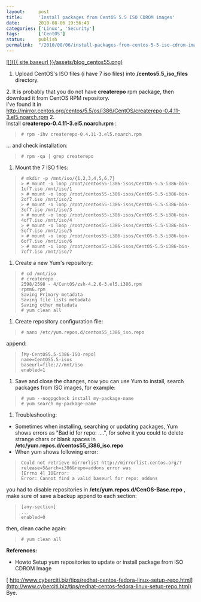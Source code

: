 ```yaml
---
layout:     post
title:      'Install packages from CentOS 5.5 ISO CDROM images'
date:       2010-08-06 19:56:49
categories: ['Linux', 'Security']
tags:       ['CentOS']
status:     publish 
permalink:  "/2010/08/06/install-packages-from-centos-5-5-iso-cdrom-images/"
---
```

[![]({{ site.baseurl }}/assets/blog_centos55.png)](http://holisticsecurity.files.wordpress.com/2010/08/blog_centos55.png)
  1. Upload CentOS's ISO files (i have 7 iso files) into **/centos5.5_iso_files** directory.  

<!-- more -->  
2\. It is probably that you do not have **createrepo** rpm package, then download it from CentOS RPM repository.  
I've found it in <http://mirror.centos.org/centos/5.5/os/i386/CentOS/createrepo-0.4.11-3.el5.noarch.rpm>
  2.   
Install **createrepo-0.4.11-3.el5.noarch.rpm** :
>     
>     # rpm -ihv createrepo-0.4.11-3.el5.noarch.rpm
... and check installation:
>     
>     # rpm -qa | grep createrepo
  1. Mount the 7 ISO files:
>     
>     # mkdir -p /mnt/iso/{1,2,3,4,5,6,7}  
>     > # mount -o loop /root/centos55-i386-isos/CentOS-5.5-i386-bin-1of7.iso /mnt/iso/1  
>     > # mount -o loop /root/centos55-i386-isos/CentOS-5.5-i386-bin-2of7.iso /mnt/iso/2  
>     > # mount -o loop /root/centos55-i386-isos/CentOS-5.5-i386-bin-3of7.iso /mnt/iso/3  
>     > # mount -o loop /root/centos55-i386-isos/CentOS-5.5-i386-bin-4of7.iso /mnt/iso/4  
>     > # mount -o loop /root/centos55-i386-isos/CentOS-5.5-i386-bin-5of7.iso /mnt/iso/5  
>     > # mount -o loop /root/centos55-i386-isos/CentOS-5.5-i386-bin-6of7.iso /mnt/iso/6  
>     > # mount -o loop /root/centos55-i386-isos/CentOS-5.5-i386-bin-7of7.iso /mnt/iso/7
  1. Create a new Yum's repository:
>     # cd /mnt/iso
>     # createrepo .
>     2598/2598 - 4/CentOS/zsh-4.2.6-3.el5.i386.rpm                                   rpmm6.rpm
>     Saving Primary metadata
>     Saving file lists metadata
>     Saving other metadata
>     # yum clean all
  1. Create repository configuration file:
>     # nano /etc/yum.repos.d/centos55_i386_iso.repo
append:
>     [My-CentOS5.5-i386-ISO-repo]
>     name=CentOS5.5-isos
>     baseurl=file:///mnt/iso
>     enabled=1
  1. Save and close the changes, now you can use Yum to install, search packages from ISO images, for example:
>     # yum --nogpgcheck install my-package-name
>     # yum search my-package-name
  1. Troubleshooting:
  * Sometimes when installing, searching or updating packages, Yum shows errors as "Bad id for repo: ....", for solve it you could to delete strange chars or blank spaces in **/etc/yum.repos.d/centos55_i386_iso.repo**
* When yum shows following error:
>     Could not retrieve mirrorlist http://mirrorlist.centos.org/?release=5&arch=i386&repo=addons error was
>     [Errno 4] IOError:
>     Error: Cannot find a valid baseurl for repo: addons
you had to disable repositories in **/etc/yum.repos.d/CenOS-Base.repo** , make sure of save a backup
append to each section:
>     [any-section]
>     ...
>     enabled=0
then, clean cache again:
>     # yum clean all
**References:**  
* Howto Setup yum repositories to update or install package from ISO CDROM Image  

[ http://www.cyberciti.biz/tips/redhat-centos-fedora-linux-setup-repo.html](http://www.cyberciti.biz/tips/redhat-centos-fedora-linux-setup-repo.html)
Bye.
